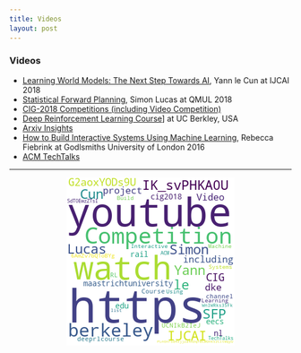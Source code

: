 ```yaml
---
title: Videos
layout: post
---
```


### Videos

* <a href='https://www.youtube.com/watch?v=IK_svPHKA0U'>Learning World Models: The Next Step Towards AI</a>, Yann le Cun at IJCAI 2018
* <a href='https://www.youtube.com/watch?v=G2aoxYODs9U'>Statistical Forward Planning</a>, Simon Lucas at QMUL 2018
* <a href='https://project.dke.maastrichtuniversity.nl/cig2018/competitions/'>CIG-2018 Competitions (including Video Competition)</a>
* <a href='https://www.youtube.com/playlist?list=PLkFD6_40KJIwhWJpGazJ9VSj9CFMkb79A'>Deep Reinforcement Learning Course</a>] at UC Berkley, USA
* <a href='https://www.youtube.com/channel/UCNIkB2IeJ-6AmZv7bQ1oBYg'>Arxiv Insights</a>
* <a href='https://www.youtube.com/watch?v=SdT0EwzZTsI'>How to Build Interactive Systems Using Machine Learning</a>, Rebecca Fiebrink at Godlsmiths University of London 2016
* <a href='https://www.youtube.com/watch?v=WnIWRks35Fk&list=PLn0nrSd4xjjZa4KDqFBCMOnk52CItWqyU'>ACM TechTalks</a>

<hr><center><img src='assets/png/q13-wordcloud.png' /></center>